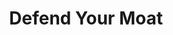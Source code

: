 ---
title: "Defend Your Moat"
slug: "defend-your-moat"
draft: false
is_upcoming: true
event_date: "2023-12-12"
image: "img/resources/defend-your-moat-webinar.webp"
name: "Defend Your Moat: 4 Practical AI Strategies for 2024"
description: "How should business and tech leaders approach 2024? We've talked to hundreds of leaders over the past year and worked on a variety of machine learning projects, including fine-tuning multiple open source LLMs. In this webinar, we'll share our strategic framework with 4 sensible (and cost effective) approaches you and your organization can implement to defend and deepen your moat in 2024 and beyond."
events: ['Webinar']
registration_link: "https://us06web.zoom.us/webinar/register/6017013025890/WN_DMqpJPulQY-_0-RpVJklGg#/registration"
call_to_action: Register for Webinar
video_link: 
audio_link:
categories: ['Video']
presenters: ['Edwin Schmierer', 'Benjamin Bengfort']
topics: ['ML/AI']
---